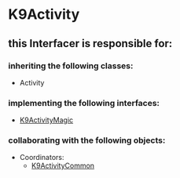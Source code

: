 # K9Activity
## this Interfacer is responsible for: 
### inheriting the following classes: 
* Activity
### implementing the following interfaces:
* [K9ActivityMagic](../ServiceProviders/K9ActivityMagic.md) 
### collaborating with the following objects: 
* Coordinators: 
	* [K9ActivityCommon](../Coordinators/K9ActivityCommon.md) 
